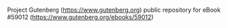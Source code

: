 Project Gutenberg (https://www.gutenberg.org) public repository for
eBook #59012 (https://www.gutenberg.org/ebooks/59012)
